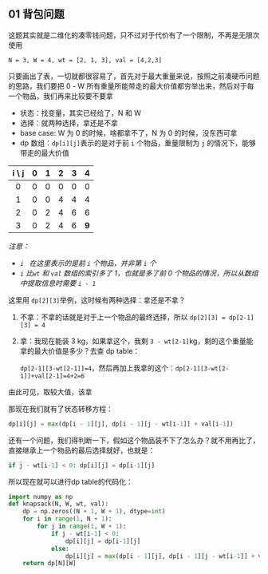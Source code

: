 ## 01 背包问题



这题其实就是二维化的凑零钱问题，只不过对于代价有了一个限制，不再是无限次使用

`N = 3, W = 4, wt = [2, 1, 3], val = [4,2,3]`

只要画出了表，一切就都很容易了，首先对于最大重量来说，按照之前凑硬币问题的思路，我们要把 0 - W 所有重量所能带走的最大价值都穷举出来，然后对于每一个物品，我们再来比较要不要拿

- 状态：找变量，其实已经给了，N 和 W
- 选择：就两种选择，拿还是不拿
- base case: W 为 0 的时候，啥都拿不了，N 为 0 的时候，没东西可拿
- dp 数组：`dp[i][j]`表示的是对于前 `i` 个物品，重量限制为 `j` 的情况下，能够带走的最大价值

| i \ j |  0   |  1   |  2   |  3   |   4   |
| :---: | :--: | :--: | :--: | :--: | :---: |
|   0   |  0   |  0   |  0   |  0   |   0   |
|   1   |  0   |  0   |  4   |  4   |   4   |
|   2   |  0   |  2   |  4   |  6   |   6   |
|   3   |  0   |  2   |  4   |  6   | **9** |

*注意：*

- *`i ` 在这里表示的是前 `i` 个物品，并非第 `i` 个*
- *`i` 比`wt` 和 `val` 数组的索引多了 1，也就是多了前 0 个物品的情况，所以从数组中提取信息时需要 `i - 1`*

这里用 `dp[2][3]`举例，这时候有两种选择：拿还是不拿？

1. 不拿：不拿的话就是对于上一个物品的最终选择，所以 `dp[2][3] = dp[2-1][3] = 4`

2. 拿：我现在能装 3 kg，如果拿这个，我剩 `3 - wt[2-1]`kg，剩的这个重量能拿的最大价值是多少？去查 dp table：

   `dp[2-1][3-wt[2-1]]=4`，然后再加上我拿的这个：`dp[2-1][3-wt[2-1]]+val[2-1]=4+2=6`

由此可见，取较大值，该拿

那现在我们就有了状态转移方程：

```python
dp[i][j] = max(dp[i - 1][j], dp[i - 1][j - wt[i-1]] + val[i-1])
```

还有一个问题，我们得判断一下，假如这个物品装不下了怎么办？就不用再比了，直接继承上一个物品的最后选择就好，也就是：

```python
if j - wt[i-1] < 0: dp[i][j] = dp[i-1][j]
```

所以现在就可以进行dp table的代码化：

```python
import numpy as np
def knapsack(N, W, wt, val):
    dp = np.zeros((N + 1, W + 1), dtype=int)
    for i in range(1, N + 1):
        for j in range(1, W + 1):
            if j - wt[i-1] < 0:
                dp[i][j] = dp[i-1][j]
            else:
                dp[i][j] = max(dp[i - 1][j], dp[i - 1][j - wt[i-1]] + val[i-1])
    return dp[N][W]
```